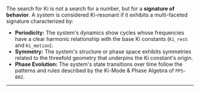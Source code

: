 The search for Ki is not a search for a number, but for a **signature of behavior**. A system is considered Ki-resonant if it exhibits a multi-faceted signature characterized by:

* **Periodicity:** The system's dynamics show cycles whose frequencies have a clear harmonic relationship with the base Ki constants (`Ki_rest` and `Ki_motion`).
* **Symmetry:** The system's structure or phase space exhibits symmetries related to the threefold geometry that underpins the Ki constant's origin.
* **Phase Evolution:** The system's state transitions over time follow the patterns and rules described by the Ki-Mode & Phase Algebra of `PPS-002`.

***